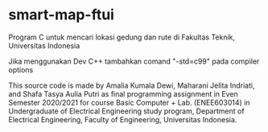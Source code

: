 # smart-map-ftui
Program C untuk mencari lokasi gedung dan rute di Fakultas Teknik, Universitas Indonesia

Jika menggunakan Dev C++ tambahkan comand "-std=c99" pada compiler options

This source code is made by Amalia Kumala Dewi, Maharani Jelita Indriati, and Shafa Tasya Aulia Putri
as final programming assignment in Even Semester 2020/2021 for course Basic Computer + Lab. (ENEE603014) 
in Undergraduate of Electrical Engineering study program, Department of Electrical Engineering, 
Faculty of Engineering, Universitas Indonesia.
